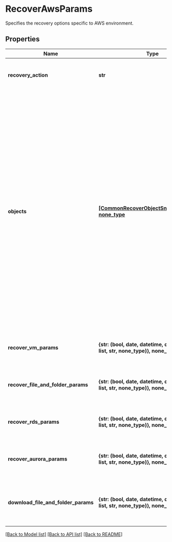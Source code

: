 # RecoverAwsParams

Specifies the recovery options specific to AWS environment.

## Properties
Name | Type | Description | Notes
------------ | ------------- | ------------- | -------------
**recovery_action** | **str** | Specifies the type of recover action to be performed. | 
**objects** | [**[CommonRecoverObjectSnapshotParams], none_type**](CommonRecoverObjectSnapshotParams.md) | Specifies the list of recover Object parameters. This property is mandatory for all recovery action types except recover vms. While recovering VMs, a user can specify snapshots of VM&#39;s or a Protection Group Run details to recover all the VM&#39;s that are backed up by that Run. For recovering files, specifies the object contains the file to recover. | [optional] 
**recover_vm_params** | **{str: (bool, date, datetime, dict, float, int, list, str, none_type)}, none_type** | Specifies the parameters to recover AWS VM. | [optional] 
**recover_file_and_folder_params** | **{str: (bool, date, datetime, dict, float, int, list, str, none_type)}, none_type** | Specifies the parameters to recover files and folders. | [optional] 
**recover_rds_params** | **{str: (bool, date, datetime, dict, float, int, list, str, none_type)}, none_type** | Specifies the parameters to recover AWS RDS. | [optional] 
**recover_aurora_params** | **{str: (bool, date, datetime, dict, float, int, list, str, none_type)}, none_type** | Specifies the parameters to recover AWS Aurora. | [optional] 
**download_file_and_folder_params** | **{str: (bool, date, datetime, dict, float, int, list, str, none_type)}, none_type** | Specifies the parameters to download files and folders. | [optional] 

[[Back to Model list]](../README.md#documentation-for-models) [[Back to API list]](../README.md#documentation-for-api-endpoints) [[Back to README]](../README.md)


